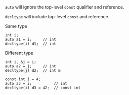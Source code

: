 `auto` will ignore the top-level `const` qualifier and reference.

`decltype` will include top-level `const` and reference.

Same type

    int i;
    auto a1 = i;     // int
    decltype(i) d1;  // int

Different type

    int i, &j = i;
    auto a2 = j;     // int
    decltype(j) d2;  // int &

    const int i = 4;
    auto a3 = i;          // int
    decltype(i) d3 = 42;  // const int
